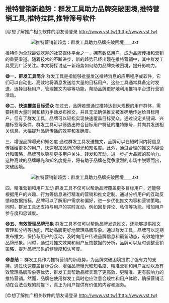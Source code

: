 ## **推特营销新趋势：群发工具助力品牌突破困境,推特营销工具,推特拉群,推特筛号软件**

[😍想了解推广相关软件的朋友请登录 http://www.vst.tw](http://www.vst.tw)

 <center><img src="https://vst.tw/MP4/tuiguang/png/7.png" alt="推特营销新趋势：群发工具助力品牌突破困境____.txt"></center>

推特作为全球最受欢迎的社交媒体平台之一，拥有数亿用户，成为品牌传播和营销的重要渠道。随着技术的不断进步，新的趋势已经出现在推特营销中，其中群发工具受到广泛关注。本文将探讨这一新趋势如何助力品牌突破困境，提升影响力。

**😄一、群发工具简介**
群发工具是指能够批量发送推特消息的应用程序或软件，它们可以自动化、高效地将消息发送给大量的目标用户。这些工具通常具备定时发送、选择目标用户、管理推文内容等功能，帮助品牌更好地利用推特平台进行营销活动。

**😄二、快速覆盖目标受众**
在过去，品牌若想通过推特达到大规模的用户群体，需要耗费大量时间和精力手动发布推文，并且无法确保推文被准确地传达给目标用户。但有了群发工具，品牌可以轻松实现快速覆盖目标受众。通过设定关键词、兴趣标签等条件，群发工具可以筛选出符合目标用户特征的推特账号，并向其发送相关信息，大幅提升品牌传播的效率和准确度。

三、增强品牌曝光和知名度
通过群发工具发送推文，品牌可以在短时间内将信息传播给更多的用户，快速增加品牌的曝光和知名度。此外，通过合理的推文内容设计和策略，品牌可以吸引更多用户关注、转发和互动，进一步扩大品牌的影响力。这种高效的品牌曝光和知名度提升，将有助于品牌在竞争激烈的市场中脱颖而出，突破困境。

 <center><img src="https://vst.tw/MP4/tuiguang/png/1.png" alt="推特营销新趋势：群发工具助力品牌突破困境____.txt"></center>

四、精准营销和用户互动
群发工具不仅可以帮助品牌覆盖更多目标用户，还能够根据用户的兴趣、行为等信息进行精准的营销和推文定制。通过分析用户的互动反馈和数据指标，品牌可以了解用户需求和偏好，进一步优化推文内容和营销策略。同时，群发工具还支持与用户的实时互动，例如回复评论、私信等功能，增加用户参与度和忠诚度。

**😄五、有效管理品牌形象**
群发工具不仅可以帮助品牌发送推文，还能够提供推文管理和分析等功能，帮助品牌更好地管理品牌形象。通过群发工具，品牌可以定期发布推文，保持与用户的互动，及时向用户传递品牌信息和最新动态，有效地维护品牌形象。同时，通过对推文效果和用户反馈数据的分析，品牌可以及时调整营销策略，提升品牌形象的健康度和认可度。

**😄总结：**
群发工具作为推特营销的新趋势，为品牌突破困境提供了强有力的支持。通过快速覆盖目标受众、增强品牌曝光和知名度、精准营销和用户互动以及有效管理品牌形象等优势，群发工具帮助品牌实现了更高效、更精准、更有影响力的推特营销。然而，品牌在使用群发工具时也应注意合规性和用户体验，确保营销活动在合法合规的前提下，真正为用户提供有价值的内容和服务。

[😍想了解推广相关软件的朋友请登录 http://www.vst.tw](http://www.vst.tw)



